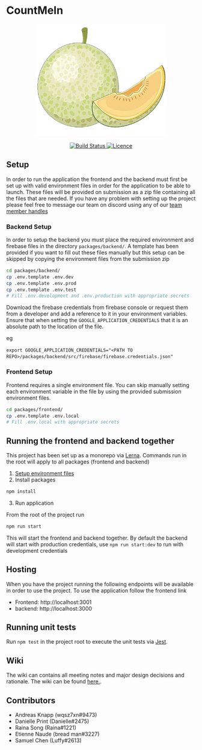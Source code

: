 # CountMeIn

<p align="center">
  <img src="./media/logo/melon.png" width="350" />
</p>

<p align="center">
  <a href="https://github.com/UOA-CS732-SE750-Students-2022/project-group-jade-jaguars/actions/workflows/pr-check.yml/badge.svg">
    <img alt="Build Status" src="https://github.com/UOA-CS732-SE750-Students-2022/project-group-jade-jaguars/actions/workflows/pr-check.yml/badge.svg">
  </a>
  <a href="https://img.shields.io/badge/License-GPLv3-blue.svg">
    <img alt="Licence" src="https://img.shields.io/badge/License-GPLv3-blue.svg">
  </a>
</p>

## Setup

In order to run the application the frontend and the backend must first be set up with valid environment files in order for the application to be able to launch. These files will be provided on submission as a zip file containing all the files that are needed. If you have any problem with setting up the project please feel free to message our team on discord using any of our [team member handles](##Contributors)

### Backend Setup

In order to setup the backend you must place the required environment and firebase files in the directory `packages/backend/`. A template has been provided if you want to fill out these files manually but this setup can be skipped by copying the environment files from the submission zip

```bash
cd packages/backend/
cp .env.template .env.dev
cp .env.template .env.prod
cp .env.template .env.test
# Fill .env.development and .env.production with appropriate secrets
```

Download the firebase credentials from firebase console or request them from a developer and add a reference to it in your environment variables. Ensure that when setting the `GOOGLE_APPLICATION_CREDENTIALS` that it is an absolute path to the location of the file.

eg

`export GOOGLE_APPLICATION_CREDENTIALS="<PATH TO REPO>/packages/backend/src/firebase/firebase.credentials.json"`

<!--

If you are a member of the development discord these firebase files can be found [here](https://discord.com/channels/948449593543245824/951328358954860584/971585518267682866). Additionally prefilled environment variables can be found [here](https://discord.com/channels/948449593543245824/951328358954860584/972786304272183336).

 -->

### Frontend Setup

Frontend requires a single environment file. You can skip manually setting each environment variable in the file by using the provided submission environment files.

```bash
cd packages/frontend/
cp .env.template .env.local
# Fill .env.local with appropriate secrets
```

## Running the frontend and backend together

This project has been set up as a monorepo via [Lerna](https://github.com/lerna/lerna). Commands run in the root will apply to all packages (frontend and backend)

1. [Setup environment files](##Setup)
1. Install packages

```bash
npm install
```

3. Run application

From the root of the project run

```bash
npm run start
```

This will start the frontend and backend together. By default the backend will start with production credentials, use `npm run start:dev` to run with development credentials

## Hosting

When you have the project running the following endpoints will be available in order to use the project. To use the application follow the frontend link

- Frontend: http://localhost:3001
- backend: http://localhost:3000

## Running unit tests

Run `npm test` in the project root to execute the unit tests via [Jest](https://jestjs.io).

## Wiki

The wiki can contains all meeting notes and major design decisions and rationale. The wiki can be found [here.](https://github.com/UOA-CS732-SE750-Students-2022/project-group-jade-jaguars/wiki).

## Contributors

- Andreas Knapp (wqsz7xn#9473)
- Danielle Print (Danielle#2475)
- Raina Song (Raina#1221)
- Etienne Naude (bread man#3227)
- Samuel Chen (Luffy#2613)
